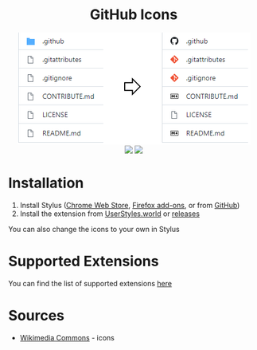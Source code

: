 <div align="center">
    <h1>GitHub Icons</h1>
    <img src="preview.png">
    <br>
    <img src="https://img.shields.io/github/repo-size/the-userr/GitHub-Icons">
    <img src="https://img.shields.io/github/languages/code-size/the-userr/GitHub-Icons">
</div>

# Installation

1. Install Stylus ([Chrome Web Store](https://chrome.google.com/webstore/detail/stylus/clngdbkpkpeebahjckkjfobafhncgmne), [Firefox add-ons](https://addons.mozilla.org/ru/firefox/addon/styl-us/), or from [GitHub](https://github.com/openstyles/stylus))
2. Install the extension from [UserStyles.world](https://userstyles.world/style/8856/github-icons) or [releases](https://github.com/the-userr/GitHub-Icons/releases)

You can also change the icons to your own in Stylus

# Supported Extensions
You can find the list of supported extensions [here](SUPPORTED_EXTENSIONS.md)

# Sources
* [Wikimedia Commons](https://commons.wikimedia.org/) - icons